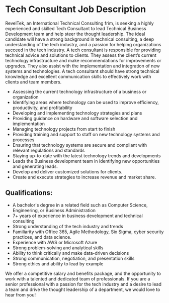 # Tech Consultant Job Description 

RevelTek, an International Technical Consulting frim, is seeking a highly experienced and skilled Tech Consultant to lead Technical Business Development team and help steer the thought leadership. The ideal candidate will have a strong background in technical consulting, a deep understanding of the tech industry, and a passion for helping organizations succeed in the tech industry. A tech consultant is responsible for providing technical advice and solutions to clients. They assess the client’s current technology infrastructure and make recommendations for improvements or upgrades. They also assist with the implementation and integration of new systems and technologies. A tech consultant should have strong technical knowledge and excellent communication skills to effectively work with clients and team members.

* Assessing the current technology infrastructure of a business or organization
* Identifying areas where technology can be used to improve efficiency, productivity, and profitability
* Developing and implementing technology strategies and plans
* Providing guidance on hardware and software selection and implementation
* Managing technology projects from start to finish
* Providing training and support to staff on new technology systems and processes
* Ensuring that technology systems are secure and compliant with relevant regulations and standards
* Staying up-to-date with the latest technology trends and developments
* Leads the Business development team in identifying new opportunities and generating leads.
* Develop and deliver customized solutions for clients.
* Create and execute strategies to increase revenue and market share.

## Qualifications: 

* A bachelor's degree in a related field such as Computer Science, Engineering, or Business Administration 
* 7+ years of experience in business development and technical consulting 
* Strong understanding of the tech industry and trends 
* Familiarity with Office 365, Agile Methodology, Six Sigma, cyber security practices, and data science. 
* Experience with AWS or Microsoft Azure 
* Strong problem-solving and analytical skills 
* Ability to think critically and make data-driven decisions 
* Strong communication, negotiation, and presentation skills 
* Strong ethics and ability to lead by example 

We offer a competitive salary and benefits package, and the opportunity to work with a talented and dedicated team of professionals. If you are a senior professional with a passion for the tech industry and a desire to lead a team and drive the thought leadership of a department, we would love to hear from you! 

 
